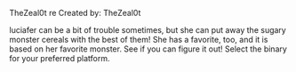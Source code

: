 TheZeal0t re
Created by: TheZeal0t

luciafer can be a bit of trouble sometimes, but she can put away the sugary monster cereals with the best of them! She has a favorite, too, and it is based on her favorite monster. See if you can figure it out! Select the binary for your preferred platform.
